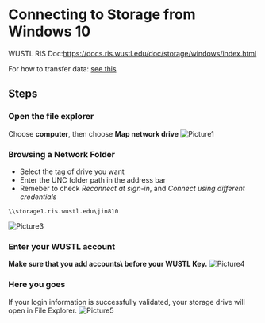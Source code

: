 # Connecting to Storage from Windows 10

WUSTL RIS Doc:https://docs.ris.wustl.edu/doc/storage/windows/index.html

For how to transfer data: [see this](https://github.com/jinlab-washu/Jin-lab.manual/blob/master/transferring_files/connect_Storage1_to_Mac.md)

## Steps
### Open the file explorer 
Choose **computer**, then choose **Map network drive**
![Picture1](https://user-images.githubusercontent.com/86803803/135336905-5b9dcde9-1ded-42dc-a1a2-84d0667ce52f.png)

### Browsing a Network Folder
- Select the tag of drive you want
- Enter the UNC folder path in the address bar
- Remeber to check *Reconnect at sign-in*, and *Connect using different credentials*
```
\\storage1.ris.wustl.edu\jin810
```
![Picture3](https://user-images.githubusercontent.com/86803803/135337344-08eadd5c-4f8e-4baa-99aa-02af7136a886.png)

### Enter your WUSTL account
**Make sure that you add accounts\ before your WUSTL Key.**
![Picture4](https://user-images.githubusercontent.com/86803803/135338160-9a1ceed4-33ef-4ee1-9564-458b3cc065c6.png)

### Here you goes
If your login information is successfully validated, your storage drive will open in File Explorer.
![Picture5](https://user-images.githubusercontent.com/86803803/135338266-626af9dd-67a3-49e6-8645-6c4236d3c2ae.png)
